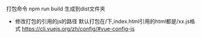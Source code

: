 打包命令
npm run build
生成到dist文件夹

- 修改打包的引用的js的路径
默认打包在/下,index.html引用的html都是/xx.js格式
https://cli.vuejs.org/zh/config/#vue-config-js